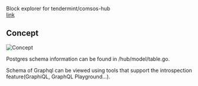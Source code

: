 Block explorer for tendermint/comsos-hub  
[link](http://spitzer.xyz/)  

## Concept

![Concept](https://user-images.githubusercontent.com/16339680/51311246-d0f4ef00-1a8b-11e9-8030-c64e8dee3015.png)

  

Postgres schema information can be found in /hub/model/table.go.

Schema of Graphql can be viewed using tools that support the introspection feature(GraphiQL, GraphQL Playground...).
